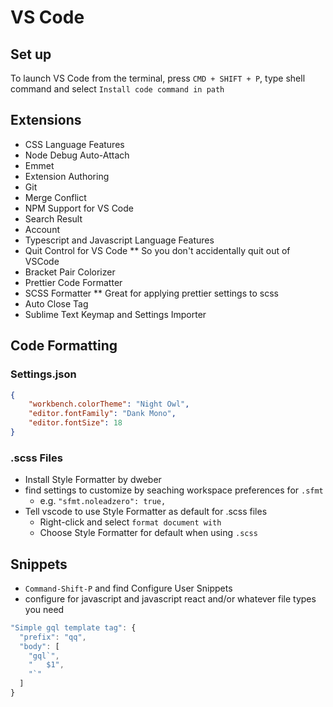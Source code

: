 # VS Code

## Set up 
To launch VS Code from the terminal, press `CMD + SHIFT + P`, type shell command and select `Install code command in path`

## Extensions

- CSS Language Features
- Node Debug Auto-Attach
- Emmet
- Extension Authoring
- Git
- Merge Conflict
- NPM Support for VS Code
- Search Result
- Account
- Typescript and Javascript Language Features
- Quit Control for VS Code ** So you don't accidentally quit out of VSCode
- Bracket Pair Colorizer
- Prettier Code Formatter
- SCSS Formatter ** Great for applying prettier settings to scss
- Auto Close Tag
- Sublime Text Keymap and Settings Importer

## Code Formatting

### Settings.json
```json
{
    "workbench.colorTheme": "Night Owl",
    "editor.fontFamily": "Dank Mono",
    "editor.fontSize": 18
}
```

### .scss Files

- Install Style Formatter by dweber
- find settings to customize by seaching workspace preferences for `.sfmt`
    - e.g. `"sfmt.noleadzero": true,`
- Tell vscode to use Style Formatter as default for .scss files
    - Right-click and select `format document with`
    - Choose Style Formatter for default when using `.scss`
    
## Snippets

- `Command-Shift-P` and find Configure User Snippets
- configure for javascript and javascript react and/or whatever file types you need

```js and jsreact
"Simple gql template tag": {
  "prefix": "qq",
  "body": [
    "gql`",
    "	$1",
    "`"
  ]
}
```
